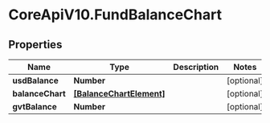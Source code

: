 # CoreApiV10.FundBalanceChart

## Properties
Name | Type | Description | Notes
------------ | ------------- | ------------- | -------------
**usdBalance** | **Number** |  | [optional] 
**balanceChart** | [**[BalanceChartElement]**](BalanceChartElement.md) |  | [optional] 
**gvtBalance** | **Number** |  | [optional] 


